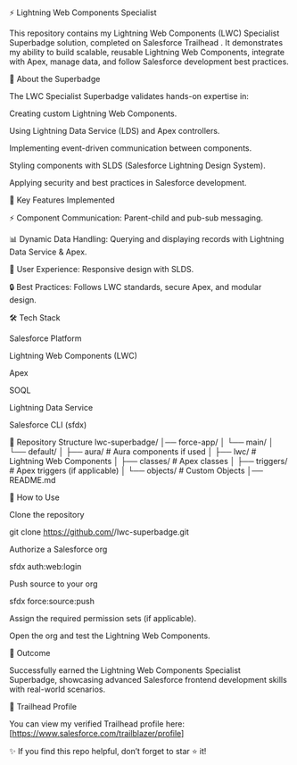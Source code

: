 ⚡ Lightning Web Components Specialist

This repository contains my Lightning Web Components (LWC) Specialist Superbadge solution, completed on Salesforce Trailhead
.
It demonstrates my ability to build scalable, reusable Lightning Web Components, integrate with Apex, manage data, and follow Salesforce development best practices.

📌 About the Superbadge

The LWC Specialist Superbadge validates hands-on expertise in:

Creating custom Lightning Web Components.

Using Lightning Data Service (LDS) and Apex controllers.

Implementing event-driven communication between components.

Styling components with SLDS (Salesforce Lightning Design System).

Applying security and best practices in Salesforce development.

🚀 Key Features Implemented

⚡ Component Communication: Parent-child and pub-sub messaging.

📊 Dynamic Data Handling: Querying and displaying records with Lightning Data Service & Apex.

🎨 User Experience: Responsive design with SLDS.

🔒 Best Practices: Follows LWC standards, secure Apex, and modular design.

🛠️ Tech Stack

Salesforce Platform

Lightning Web Components (LWC)

Apex

SOQL

Lightning Data Service

Salesforce CLI (sfdx)

📂 Repository Structure
lwc-superbadge/
│── force-app/
│   └── main/
│       └── default/
│           ├── aura/        # Aura components if used
│           ├── lwc/         # Lightning Web Components
│           ├── classes/     # Apex classes
│           ├── triggers/    # Apex triggers (if applicable)
│           └── objects/     # Custom Objects
│── README.md

📖 How to Use

Clone the repository

git clone https://github.com/<your-username>/lwc-superbadge.git


Authorize a Salesforce org

sfdx auth:web:login


Push source to your org

sfdx force:source:push


Assign the required permission sets (if applicable).

Open the org and test the Lightning Web Components.

🎯 Outcome

Successfully earned the Lightning Web Components Specialist Superbadge, showcasing advanced Salesforce frontend development skills with real-world scenarios.

🏅 Trailhead Profile

You can view my verified Trailhead profile here: [https://www.salesforce.com/trailblazer/profile]

✨ If you find this repo helpful, don’t forget to star ⭐ it!
